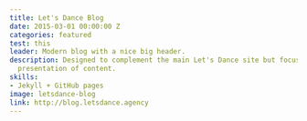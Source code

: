 ```yaml
---
title: Let's Dance Blog
date: 2015-03-01 00:00:00 Z
categories: featured
test: this
leader: Modern blog with a nice big header.
description: Designed to complement the main Let's Dance site but focus on the clear
  presentation of content.
skills:
- Jekyll + GitHub pages
image: letsdance-blog
link: http://blog.letsdance.agency
---
```


